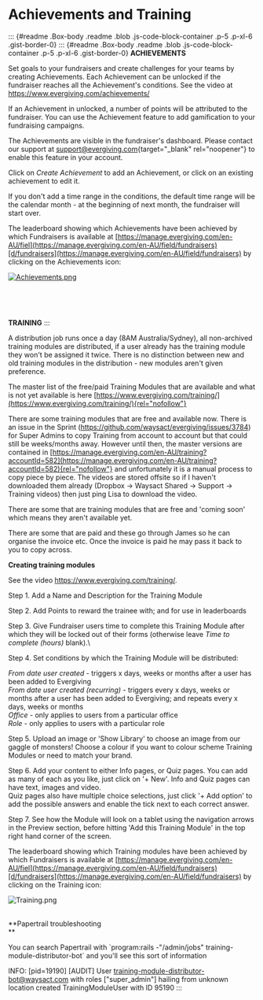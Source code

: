 # Achievements and Training

::: {#readme .Box-body .readme .blob .js-code-block-container .p-5 .p-xl-6 .gist-border-0}
::: {#readme .Box-body .readme .blob .js-code-block-container .p-5 .p-xl-6 .gist-border-0}
**ACHIEVEMENTS**

Set goals to your fundraisers and create challenges for your teams by
creating Achievements. Each Achievement can be unlocked if the
fundraiser reaches all the Achievement's conditions. See the video at
<https://www.evergiving.com/achievements/>

If an Achievement in unlocked, a number of points will be attributed to
the fundraiser. You can use the Achievement feature to add gamification
to your fundraising campaigns.

The Achievements are visible in the fundraiser's dashboard. Please
contact our support at
[support@evergiving.com](mailto:support@evergiving.com){target="_blank"
rel="noopener"} to enable this feature in your account.

Click on *Create Achievement* to add an Achievement, or click on an
existing achievement to edit it.

If you don't add a time range in the conditions, the default time range
will be the calendar month - at the beginning of next month, the
fundraiser will start over.

The leaderboard showing which Achievements have been achieved by which
Fundraisers is available at
[https://manage.evergiving.com/en-AU/fiel](https://manage.evergiving.com/en-AU/field/fundraisers)[d/fundraisers](https://manage.evergiving.com/en-AU/field/fundraisers)
by clicking on the Achievements icon:

[![Achievements.png](https://support.waysact.com/hc/article_attachments/360007393976/Achievements.png)](https://manage.evergiving.com/en-AU/field/fundraisers)

 

 

**TRAINING**
:::

A distribution job runs once a day (8AM Australia/Sydney), all
non-archived training modules are distributed, if a user already has the
training module they won\'t be assigned it twice. There is no
distinction between new and old training modules in the distribution -
new modules aren\'t given preference.

The master list of the free/paid Training Modules that are available and
what is not yet available is here
[https://www.evergiving.com/training/](https://www.evergiving.com/training/){rel="nofollow"}

There are some training modules that are free and available now. There
is an issue in the Sprint
(<https://github.com/waysact/evergiving/issues/3784>) for Super Admins
to copy Training from account to account but that could still be
weeks/months away. However until then, the master versions are contained
in
[https://manage.evergiving.com/en-AU/training?accountId=582](https://manage.evergiving.com/en-AU/training?accountId=582){rel="nofollow"}
and unfortunately it is a manual process to copy piece by piece. The
videos are stored offsite so if I haven't downloaded them already
(Dropbox -\> Waysact Shared -\> Support -\> Training videos) then just
ping Lisa to download the video.

There are some that are training modules that are free and 'coming soon'
which means they aren't available yet.

There are some that are paid and these go through James so he can
organise the invoice etc. Once the invoice is paid he may pass it back
to you to copy across.

**Creating training modules**

See the video <https://www.evergiving.com/training/>.

Step 1. Add a Name and Description for the Training Module

Step 2. Add Points to reward the trainee with; and for use in
leaderboards

Step 3. Give Fundraiser users time to complete this Training Module
after which they will be locked out of their forms (otherwise leave
*Time to complete (hours)* blank).\

Step 4. Set conditions by which the Training Module will be distributed:

*From date user created* - triggers x days, weeks or months after a user
has been added to Evergiving\
*From date user created (recurring)* - triggers every x days, weeks or
months after a user has been added to Evergiving; and repeats every x
days, weeks or months\
*Office* - only applies to users from a particular office\
*Role* - only applies to users with a particular role

Step 5. Upload an image or \'Show Library\' to choose an image from our
gaggle of monsters! Choose a colour if you want to colour scheme
Training Modules or need to match your brand.

Step 6. Add your content to either Info pages, or Quiz pages. You can
add as many of each as you like, just click on \'+ New\'. Info and Quiz
pages can have text, images and video.\
Quiz pages also have multiple choice selections, just click \'+ Add
option\' to add the possible answers and enable the tick next to each
correct answer.

Step 7. See how the Module will look on a tablet using the navigation
arrows in the Preview section, before hitting \'Add this Training
Module\' in the top right hand corner of the screen.

The leaderboard showing which Training modules have been achieved by
which Fundraisers is available at
[https://manage.evergiving.com/en-AU/fiel](https://manage.evergiving.com/en-AU/field/fundraisers)[d/fundraisers](https://manage.evergiving.com/en-AU/field/fundraisers)
by clicking on the Training icon:

![Training.png](https://support.waysact.com/hc/article_attachments/360007346255/Training.png)

\
**Papertrail troubleshooting\
**

You can search Papertrail with \`program:rails -\"/admin/jobs\"
training-module-distributor-bot\` and you\'ll see this sort of
information

INFO: \[pid=19190\] \[AUDIT\] User
training-module-distributor-bot@waysact.com with roles
\[\"super_admin\"\] hailing from unknown location created
TrainingModuleUser with ID 95190
:::
